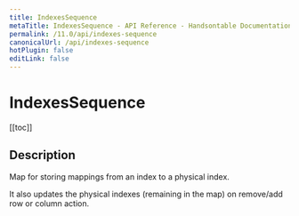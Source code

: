 ```yaml
---
title: IndexesSequence
metaTitle: IndexesSequence - API Reference - Handsontable Documentation
permalink: /11.0/api/indexes-sequence
canonicalUrl: /api/indexes-sequence
hotPlugin: false
editLink: false
---
```


# IndexesSequence

[[toc]]

## Description

Map for storing mappings from an index to a physical index.

It also updates the physical indexes (remaining in the map) on remove/add row or column action.
